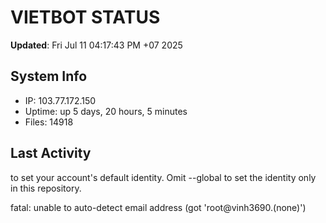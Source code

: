 # VIETBOT STATUS
**Updated**: Fri Jul 11 04:17:43 PM +07 2025

## System Info
- IP: 103.77.172.150
- Uptime: up 5 days, 20 hours, 5 minutes
- Files: 14918

## Last Activity

to set your account's default identity.
Omit --global to set the identity only in this repository.

fatal: unable to auto-detect email address (got 'root@vinh3690.(none)')
